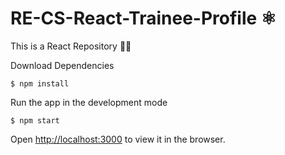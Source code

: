 # RE-CS-React-Trainee-Profile ⚛️

This is a React Repository 👨‍💻

Download Dependencies
> 
``` 
$ npm install
```
Run the app in the development mode
```
$ npm start
```

Open [http://localhost:3000](http://localhost:3000) to view it in the browser.

